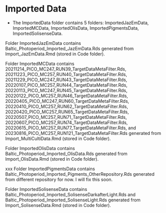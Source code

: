 # Imported Data


- The ImportedData folder contains 5 folders: ImportedJazEmData, ImportedMCData, ImportedOlisData, ImportedPigmentsData, ImportedSolisenseData.

Folder ImportedJazEmData contains Baltic_Photoperiod_Imported_JazEmData.Rds generated from Import_JazEmData.Rmd (stored in Code folder).

Folder ImportedMCData contains 
20211214_PICO_MC247_RUN39_TargetDataMetaFilter.Rds, 
20211223_PICO_MC257_RUN40_TargetDataMetaFilter.Rds, 
20211229_PICO_MC247_RUN43_TargetDataMetaFilter.Rds, 
20220107_PICO_MC257_RUN44_TargetDataMetaFilter.Rds, 
20220113_PICO_MC247_RUN45_TargetDataMetaFilter.Rds, 
20220122_PICO_MC257_RUN46_TargetDataMetaFilter.Rds, 
20220405_PICO_MC247_RUN60_TargetDataMetaFilter.Rds, 
20220410_PICO_MC257_RUN62_TargetDataMetaFilter.Rds, 
20220420_PICO_MC257_RUN65_TargetDataMetaFilter.Rds, 
20220507_PICO_MC257_RUN71_TargetDataMetaFilter.Rds, 
20220607_PICO_MC257_RUN74_TargetDataMetaFilter.Rds, 
20220615_PICO_MC257_RUN77_TargetDataMetaFilter.Rds, and
20230816_PICO_MC257_RUN121_TargetDataMetaFilter.Rds generated from Import_MultiCultiData.Rmd (stored in Code folder).

Folder ImportedOlisData contains Baltic_Photoperiod_Imported_OlisData.Rds generated from Import_OlisData.Rmd  (stored in Code folder).

xxx Folder ImportedPigmentsData contains Baltic_Photoperiod_Imported_Pigments_OtherRepository.Rds generated from different repository for now. I will fix this soon.

Folder ImportedSolisenseData contains Baltic_Photoperiod_Imported_SolisenseDarkafterLight.Rds and Baltic_Photoperiod_Imported_SolisenseLight.Rds generated from Import_SolisenseData.Rmd (stored in Code folder).



